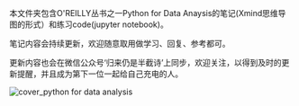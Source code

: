 本文件夹包含O'REILLY丛书之一Python for Data Anaysis的笔记(Xmind思维导图的形式）和练习code(jupyter notebook)。

笔记内容会持续更新，欢迎随意取用做学习、回复、参考都可。

更新内容也会在微信公众号‘归来仍是半截诗’上同步，欢迎关注，以得到及时的更新提醒，并且成为第下一位一起给自己充电的人。


![cover_python for data analysis](https://github.com/Yuxin19/Python_For_Data_Analysis/blob/master/cover_python%20for%20data%20analysis.jpg)
